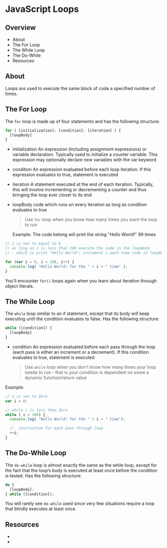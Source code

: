 # JavaScript Loops

## Overview

* About
* The For Loop
* The While Loop
* The Do-While
* Resources

## About

Loops are used to execute the same block of code a specified number of times.

## The For Loop

The `for` loop is made up of four statements and has the following structure:
      
```javascript
for ( [initialization]; [condition]; [iteration] ) {
  [loopBody]
}
```

- initialization
  An expression (including assignment expressions) or variable declaration. Typically used to initialize a counter variable. This expression may optionally declare new variables with the var keyword

- condition
  An expression evaluated before each loop iteration. If this expression evaluates to true, statement is executed

- iteration
  A statement executed at the end of each iteration. Typically, this will involve incrementing or decrementing a counter and thus bringing the loop ever closer to its end

- loopBody
  code which runs on every iteration as long as condition evaluates to true

  > Use `for` loop when you know how many times you want the loop to run

  Example:
  The code belong will print the string "Hello World!" 99 times
  
```javascript
// i is set to equal to 0
// as long as i is less than 100 execute the code in the loopBody
// - which is print "Hello World"; increment i each time code in loopBody is executed

for (var i = 0, i < 100, i++) {
  console.log( "Hello World! for the " + i + " time" );
}
```

You'll encounter `for()` loops again when you learn about iteration through object literals.

## The While Loop

The `while` loop similar to an if statement, except that its body will keep executing until the condition evaluates to false. Has the following structure:
  
```javascript
while ([condition]) {
  [loopBody]
}
```

- condition
  An expression evaluated before each pass through the loop (each pass is either an increment or a decrement). If this condition evaluates to true, statement is executed

  > Use `while` loop when you don't know how many times your loop needs to run - that is your condition is dependent on some a dynamic function/return value

Example:

```javascript
// i is set to Zero
var i = 0;

// while i is less than Zero
while ( i < 100) {
  console.log( "Hello World! for the " + i + " time");

  //  instruction for each pass through loop
  ++i;
}
```

## The Do-While Loop

The `do-while` loop is almost exactly the same as the while loop, except for the fact that the loop’s body is executed at least once before the condition is tested. Has the following structure:
  
```javascript
do {
  [loopBody];
} while ([condition]);
```
  
You will rarely see `do-while` used since very few situations require a loop that blindly executes at least once.

## Resources

* []()
* []() 
